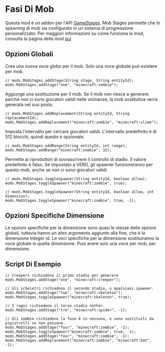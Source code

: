 # Fasi Di Mob

Questa mod è un addon per l'API [GameStages](https://minecraft.curseforge.com/projects/game-stages). Mob Stages permette che lo spawning di mob sia configurato in un sistema di progressione personalizzato. Per maggiori informazioni su come funziona la mod, consulta la pagina della mod [qui](https://minecraft.curseforge.com/projects/mob-stages)

## Opzioni Globali

Crea una nuova voce globo per il mob. Solo una voce globale può esistere per mob.

```zenscript
// mods.MobStages.addStage(String stage, String entityId);
mods.MobStages.addStage("one", "minecraft:zombie");
```

Aggiunge una sostituzione per il mob. Se il mob non riesce a generare perché non ci sono giocatori validi nelle vicinanze, la mob sostitutiva verrà generata nel suo posto.

```zenscript
// mods.MobStages.addReplacement(String entityId, String replacementId);
mods.MobStages.addReplacement("minecraft:zombie", "minecraft:slime");
```

Imposta l'intervallo per cercare giocatori validi. L'intervallo predefinito è di 512 blocchi, quindi questo è opzionale.

```zenscript
// mods.MobStages.addRange(String entityId, int range);
mods.MobStages.addRange("minecraft:zombie", 32);
```

Permette ai riproduttori di sovrascrivere il controllo di stadio. Il valore predefinito è falso. Se impostato a VERO, gli spawner funzioneranno per questo mob, anche se non ci sono giocatori validi.

```zenscript
// mods.MobStages.toggleSpawner(String entityId, boolean allow);
mods.MobStages.toggleSpawner("minecraft:zombie", true);

// mods.MobStages.toggleSpawner(String entityId, boolean allow, int dimension);
mods.MobStages.toggleSpawner("minecraft:zombie", true, -1);
```

## Opzioni Specifiche Dimensione

Le opzioni specifiche per la dimensione sono quasi le stesse delle opzioni globali, tuttavia hanno un altro argomento aggiunto alla fine, che è la dimensione Integer id. Le voci specifiche per la dimensione sostituiranno la voce globale in quella dimensione. Puoi avere solo una voce per mob, per dimensione.

## Script Di Esempio

```zenscript
// Creepers richiedono il primo stadio per generare
mods.MobStages.addStage("one", "minecraft:creeper");

// Gli scheletri richiedono il secondo stadio, o qualsiasi spawner.
mods.MobStages.addStage("two", "minecraft:skeleton");
mods.MobStages.toggleSpawner("minecraft:skeleton", true);

// I ragni richiedono il terzo stadio nether.
mods.MobStages.addStage("tre", "minecraft:spider", -1);

// Gli zombie richiedono la fase 4 in nessuno, e sono sostituiti da pipistrelli se non possono.
mods.MobStages.addStage("four", "minecraft:zombie", -1);
mods.MobStages.toggleSpawner("minecraft:zombie", true, -1);
mods.MobStages.addStage("four", "minecraft:zombie", -1);
mods.MobStages.addReplacement("minecraft:zombie", "minecraft:bat", -1);
```